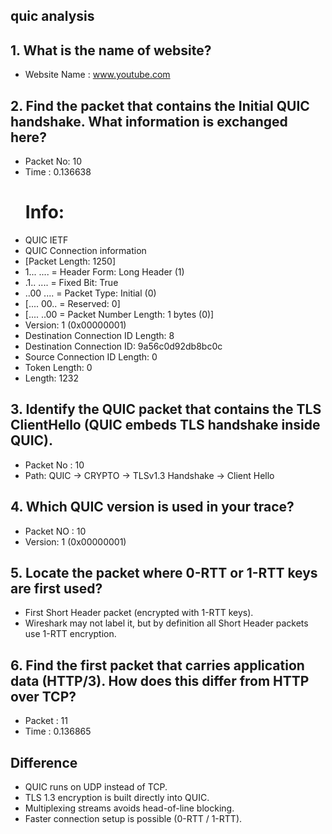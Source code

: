 ## quic analysis
## 1. What is the name of website?
- Website Name :  www.youtube.com
## 2. Find the packet that contains the Initial QUIC handshake. What information is exchanged here? 
- Packet No: 10
- Time : 0.136638
  # Info: 
- QUIC IETF
- QUIC Connection information
- [Packet Length: 1250]
- 1... .... = Header Form: Long Header (1)
- .1.. .... = Fixed Bit: True
- ..00 .... = Packet Type: Initial (0)
- [.... 00.. = Reserved: 0]
- [.... ..00 = Packet Number Length: 1 bytes (0)]
- Version: 1 (0x00000001)
- Destination Connection ID Length: 8
- Destination Connection ID: 9a56c0d92db8bc0c
- Source Connection ID Length: 0
- Token Length: 0
- Length: 1232
## 3. Identify the QUIC packet that contains the TLS ClientHello (QUIC embeds TLS handshake inside QUIC).
- Packet No : 10
- Path: QUIC → CRYPTO → TLSv1.3 Handshake → Client Hello
## 4. Which QUIC version is used in your trace? 
- Packet NO : 10 
- Version: 1 (0x00000001)
## 5. Locate the packet where 0-RTT or 1-RTT keys are first used? 
- First Short Header packet (encrypted with 1-RTT keys).
- Wireshark may not label it, but by definition all Short Header packets use 1-RTT encryption.
## 6. Find the first packet that carries application data (HTTP/3). How does this differ from HTTP over TCP?
- Packet : 11 
- Time : 0.136865
## Difference
- QUIC runs on UDP instead of TCP.
- TLS 1.3 encryption is built directly into QUIC.
- Multiplexing streams avoids head-of-line blocking.
- Faster connection setup is possible (0-RTT / 1-RTT).
 
